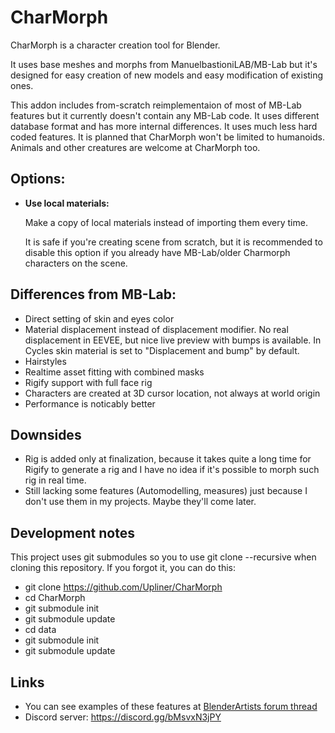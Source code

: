 # CharMorph

CharMorph is a character creation tool for Blender.

It uses base meshes and morphs from ManuelbastioniLAB/MB-Lab but it's designed for easy creation of new models and easy modification of existing ones.

This addon includes from-scratch reimplementaion of most of MB-Lab features but it currently doesn't contain any MB-Lab code.
It uses different database format and has more internal differences.
It uses much less hard coded features. It is planned that CharMorph won't be limited to humanoids. Animals and other creatures are welcome at CharMorph too.

## Options:

* **Use local materials:**

  Make a copy of local materials instead of importing them every time.

  It is safe if you're creating scene from scratch, but it is recommended to disable this option if you already have MB-Lab/older Charmorph characters on the scene.

## Differences from MB-Lab:

* Direct setting of skin and eyes color
* Material displacement instead of displacement modifier.
  No real displacement in EEVEE, but nice live preview with bumps is available.
  In Cycles skin material is set to "Displacement and bump" by default.
* Hairstyles
* Realtime asset fitting with combined masks
* Rigify support with full face rig
* Characters are created at 3D cursor location, not always at world origin
* Performance is noticably better

## Downsides

* Rig is added only at finalization, because it takes quite a long time for Rigify to generate a rig and I have no idea if it's possible to morph such rig in real time.
* Still lacking some features (Automodelling, measures) just because I don't use them in my projects. Maybe they'll come later.

## Development notes

This project uses git submodules so you to use git clone --recursive when cloning this repository. If you forgot it, you can do this:

* git clone https://github.com/Upliner/CharMorph
* cd CharMorph
* git submodule init
* git submodule update
* cd data
* git submodule init
* git submodule update

## Links

* You can see examples of these features at [BlenderArtists forum thread](https://blenderartists.org/t/charmorph-character-creation-tool-mb-lab-based/1252543)
* Discord server: https://discord.gg/bMsvxN3jPY
